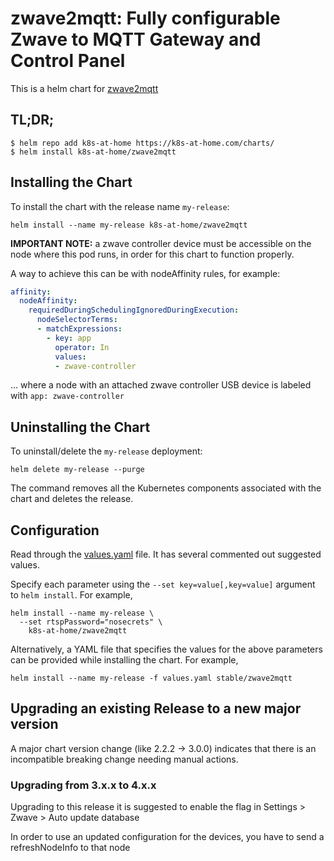 # zwave2mqtt: Fully configurable Zwave to MQTT Gateway and Control Panel

This is a helm chart for [zwave2mqtt](https://github.com/OpenZWave/Zwave2Mqtt)

## TL;DR;

```shell
$ helm repo add k8s-at-home https://k8s-at-home.com/charts/
$ helm install k8s-at-home/zwave2mqtt
```

## Installing the Chart

To install the chart with the release name `my-release`:

```console
helm install --name my-release k8s-at-home/zwave2mqtt
```

**IMPORTANT NOTE:** a zwave controller device must be accessible on the node where this pod runs, in order for this chart to function properly.

A way to achieve this can be with nodeAffinity rules, for example:

```yaml
affinity:
  nodeAffinity:
    requiredDuringSchedulingIgnoredDuringExecution:
      nodeSelectorTerms:
      - matchExpressions:
        - key: app
          operator: In
          values:
          - zwave-controller
```

... where a node with an attached zwave controller USB device is labeled with `app: zwave-controller`

## Uninstalling the Chart

To uninstall/delete the `my-release` deployment:

```console
helm delete my-release --purge
```

The command removes all the Kubernetes components associated with the chart and deletes the release.

## Configuration

Read through the [values.yaml](https://github.com/k8s-at-home/charts/blob/master/charts/zwave2mqtt/values.yaml) file. It has several commented out suggested values.

Specify each parameter using the `--set key=value[,key=value]` argument to `helm install`. For example,

```console
helm install --name my-release \
  --set rtspPassword="nosecrets" \
    k8s-at-home/zwave2mqtt
```

Alternatively, a YAML file that specifies the values for the above parameters can be provided while installing the chart. For example,

```console
helm install --name my-release -f values.yaml stable/zwave2mqtt
```

## Upgrading an existing Release to a new major version

A major chart version change (like 2.2.2 -> 3.0.0) indicates that there is an
incompatible breaking change needing manual actions.

### Upgrading from 3.x.x to 4.x.x

Upgrading to this release it is suggested to enable the flag in Settings > Zwave > Auto update database

In order to use an updated configuration for the devices, you have to send a refreshNodeInfo to that node
